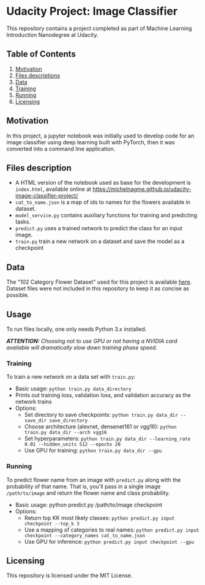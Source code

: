 # Udacity Project: Image Classifier

This repository contains a project completed as part of Machine Learning Introduction Nanodegree at Udacity.

## Table of Contents

1. [Motivation](#motivation)
2. [Files descriptions](#filesdescriptions)
3. [Data](#data)
4. [Training](#train)
5. [Running](#run)
6. [Licensing](#license)

## Motivation <a name="motivation"></a>

In this project, a jupyter notebook was initially used to develop code for an image classifier using deep learning built with PyTorch, then it was converted into a command line application.

## Files description <a name="filesdescriptions"></a>

* A HTML version of the notebook used as base for the development is `index.html`, available online at https://michelnagme.github.io/udacity-image-classifier-project/
* `cat_to_name.json` is a map of ids to names for the flowers available in dataset.
* `model_service.py` contains auxiliary functions for training and predicting tasks.
* `predict.py` uses a trained network to predict the class for an input image.
* `train.py` train a new network on a dataset and save the model as a checkpoint

## Data <a name="data"></a>

The "102 Category Flower Dataset" used for this project is available [here](http://www.robots.ox.ac.uk/~vgg/data/flowers/102/index.html). Dataset files were not included in this repository to keep it as concise as possible.

## Usage

To run files locally, one only needs Python 3.x installed.

_**ATTENTION:** Choosing not to use GPU or not having a NVIDIA card available will dramatically slow down training phase speed._

### Training <a name="train"></a>

To train a new network on a data set with `train.py`:

* Basic usage: `python train.py data_directory`
* Prints out training loss, validation loss, and validation accuracy as the network trains
* Options:
  * Set directory to save checkpoints: `python train.py data_dir --save_dir save_directory`
  * Choose architecture (alexnet, densenet161 or vgg16): `python train.py data_dir --arch vgg16`
  * Set hyperparameters: `python train.py data_dir --learning_rate 0.01 --hidden_units 512 --epochs 20`
  * Use GPU for training: `python train.py data_dir --gpu`

### Running <a name="run"></a>

To predict flower name from an image with `predict.py` along with the probability of that name. That is, you'll pass in a single image `/path/to/image` and return the flower name and class probability.

* Basic usage: python predict.py /path/to/image checkpoint
* Options:
  * Return top KK most likely classes: `python predict.py input checkpoint --top_k 3`
  * Use a mapping of categories to real names: `python predict.py input checkpoint --category_names cat_to_name.json`
  * Use GPU for inference: `python predict.py input checkpoint --gpu`

## Licensing <a name="license"></a>

This repository is licensed under the MIT License.
